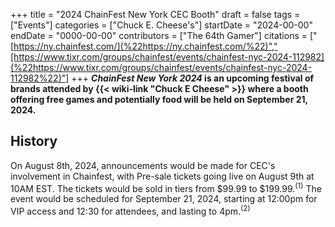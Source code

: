 +++
title = "2024 ChainFest New York CEC Booth"
draft = false
tags = ["Events"]
categories = ["Chuck E. Cheese's"]
startDate = "2024-00-00"
endDate = "0000-00-00"
contributors = ["The 64th Gamer"]
citations = ["[https://ny.chainfest.com/](%22https://ny.chainfest.com/%22)","[https://www.tixr.com/groups/chainfest/events/chainfest-nyc-2024-112982](%22https://www.tixr.com/groups/chainfest/events/chainfest-nyc-2024-112982%22)"]
+++
***ChainFest New York 2024* is an upcoming festival of brands attended by {{< wiki-link "Chuck E Cheese" >}} where a booth offering free games and potentially food will be held on September 21, 2024.**

## History

On August 8th, 2024, announcements would be made for CEC's involvement in Chainfest, with Pre-sale tickets going live on August 9th at 10AM EST. The tickets would be sold in tiers from $99.99 to $199.99.<sup>(1)</sup> The event would be scheduled for September 21, 2024, starting at 12:00pm for VIP access and 12:30 for attendees, and lasting to 4pm.<sup>(2)</sup>
